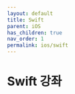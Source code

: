 ```yaml
---
layout: default
title: Swift
parent: iOS
has_children: true
nav_order: 1
permalink: ios/swift
---
```


# Swift 강좌
